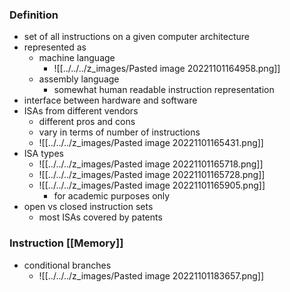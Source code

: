 ### Definition
+ set of all instructions on a given computer architecture
+ represented as
	+ machine language
		+ ![[../../../z_images/Pasted image 20221101164958.png]]
	+ assembly language
		+ somewhat human readable instruction representation
+ interface between hardware and software
+ ISAs from different vendors
	+ different pros and cons
	+ vary in terms of number of instructions
	+ ![[../../../z_images/Pasted image 20221101165431.png]]
+ ISA types
	+ ![[../../../z_images/Pasted image 20221101165718.png]]
	+ ![[../../../z_images/Pasted image 20221101165728.png]]
	+ ![[../../../z_images/Pasted image 20221101165905.png]]
		+ for academic purposes only
+ open vs closed instruction sets
	+ most ISAs covered by patents

### Instruction [[Memory]]
+ conditional branches
	+ ![[../../../z_images/Pasted image 20221101183657.png]]